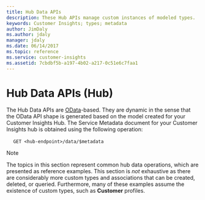 ```yaml
---
title: Hub Data APIs
description: These Hub APIs manage custom instances of modeled types. 
keywords: Customer Insights; types; metadata
author: JimDaly
ms.author: jdaly
manager: jdaly
ms.date: 06/14/2017
ms.topic: reference
ms.service: customer-insights 
ms.assetid: 7cbdbf5b-a197-4b02-a217-0c51e6c7faa1
---
```


Hub Data APIs (Hub)
=================

The Hub Data APIs are [OData](http://www.odata.org)-based. They are dynamic in the sense that the OData API shape is generated based on the model created for your Customer 
Insights Hub. The Service Metadata document for your Customer Insights hub is obtained using the following operation:

&emsp;  `GET <hub-endpoint>/data/$metadata`

>[!NOTE]
>The topics in this section represent common hub data operations, which are presented as reference examples. This section is _not_ exhaustive as there are considerably more custom types and associations that can be created, deleted, or queried.  Furthermore, many of these examples assume the existence of custom types, such as **Customer** profiles.


